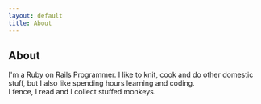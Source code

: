 ```yaml
---
layout: default
title: About
---
```


## About

I'm a Ruby on Rails Programmer.  I like to knit, cook and do other domestic stuff, but I also like spending hours learning and coding.  
I fence, I read and I collect stuffed monkeys.  